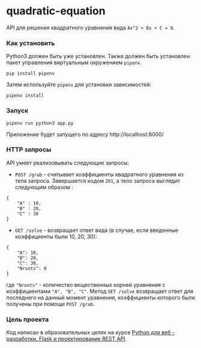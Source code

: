 # quadratic-equation
API для решения квадратного уравнения вида ```Ax^2 + Bx + C = 0```.

### Как установить

Python3 должен быть уже установлен. Также должен быть установлен пакет управления виртуальным окружением `pipenv`.
```
pip install pipenv
```
Затем используйте `pipenv` для установки зависимостей:
```
pipenv install
```

### Запуск

```
pipenv run python3 app.py
```

Приложение будет запущего по адресу http://localhost:8000/

### HTTP запросы

API умеет реализовывать следующие запросы:

* ```POST /grab``` - считывает коэффициенты квадратного уравнения из тела запроса. Завершается кодом ```201```, а тело запроса выглядит следующим образом :
```
{
    "A" : 10,
    "B" : 20,
    "C" : 30
}
```

* ```GET /solve``` - возвращает ответ вида (в случае, если введенные коэффициенты были 10, 20, 30):
```
{
    "A": 10,
    "B": 20,
    "C": 30,
    "Nroots": 0
}
```
где ```"Nroots"``` - количество вещественных корней уравнения с коэффициентами ```"A", "B", "C"```. Метод ```GET /solve``` возвращает ответ для последнего на данный момент уравнения, коэффициенты которого были получены при помощи ```POST /grab```.

### Цель проекта

Код написан в образовательных целях на курсе [Python для веб - разработки. Flask и проектирование REST API](https://www.specialist.ru/course/flask1).
